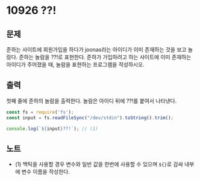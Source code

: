 # 10926 ??!

## 문제
준하는 사이트에 회원가입을 하다가 joonas라는 아이디가 이미 존재하는 것을 보고 놀랐다. 준하는 놀람을 ??!로 표현한다. 준하가 가입하려고 하는 사이트에 이미 존재하는 아이디가 주어졌을 때, 놀람을 표현하는 프로그램을 작성하시오.

## 출력
첫째 줄에 준하의 놀람을 출력한다. 놀람은 아이디 뒤에 ??!를 붙여서 나타낸다.

```js
const fs = require('fs');
const input = fs.readFileSync("/dev/stdin").toString().trim();

console.log(`${input}??!`); // (1)
```

## 노트
- (1) 백틱을 사용할 경우 변수와 일반 값을 한번에 사용할 수 있으며 `${}`로 감싸 내부에 변수 이름을 작성한다.